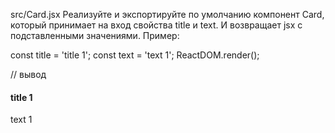 src/Card.jsx
Реализуйте и экспортируйте по умолчанию компонент Card, который принимает на вход свойства title и text. И возвращает jsx с подставленными значениями. Пример:

const title = 'title 1';
const text = 'text 1';
ReactDOM.render(<Card title={title} text={text} />);

// вывод
<div className="card">
  <div className="card-body">
    <h4 className="card-title">title 1</h4>
    <p className="card-text">text 1</p>
  </div>
</div>